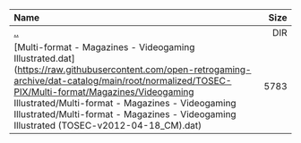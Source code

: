 |Name|Size|
|:---|---:|
|[..](../index.html)|DIR|
|[Multi-format - Magazines - Videogaming Illustrated.dat](https://raw.githubusercontent.com/open-retrogaming-archive/dat-catalog/main/root/normalized/TOSEC-PIX/Multi-format/Magazines/Videogaming Illustrated/Multi-format - Magazines - Videogaming Illustrated/Multi-format - Magazines - Videogaming Illustrated (TOSEC-v2012-04-18_CM).dat)|5783|
